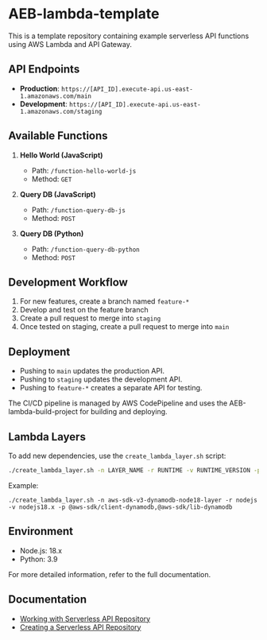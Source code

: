 # AEB-lambda-template

This is a template repository containing example serverless API functions using AWS Lambda and API Gateway.

## API Endpoints

- **Production**: `https://[API_ID].execute-api.us-east-1.amazonaws.com/main`
- **Development**: `https://[API_ID].execute-api.us-east-1.amazonaws.com/staging`

## Available Functions

1. **Hello World (JavaScript)**
   - Path: `/function-hello-world-js`
   - Method: `GET`

2. **Query DB (JavaScript)**
   - Path: `/function-query-db-js`
   - Method: `POST`

3. **Query DB (Python)**
   - Path: `/function-query-db-python`
   - Method: `POST`

## Development Workflow

1. For new features, create a branch named `feature-*`
2. Develop and test on the feature branch
3. Create a pull request to merge into `staging`
4. Once tested on staging, create a pull request to merge into `main`

## Deployment

- Pushing to `main` updates the production API.
- Pushing to `staging` updates the development API.
- Pushing to `feature-*` creates a separate API for testing.

The CI/CD pipeline is managed by AWS CodePipeline and uses the AEB-lambda-build-project for building and deploying.

## Lambda Layers

To add new dependencies, use the `create_lambda_layer.sh` script:

```bash
./create_lambda_layer.sh -n LAYER_NAME -r RUNTIME -v RUNTIME_VERSION -p PACKAGES
```
Example:
```
./create_lambda_layer.sh -n aws-sdk-v3-dynamodb-node18-layer -r nodejs -v nodejs18.x -p @aws-sdk/client-dynamodb,@aws-sdk/lib-dynamodb
```
## Environment
- Node.js: 18.x
- Python: 3.9

For more detailed information, refer to the full documentation.

## Documentation
- [Working with Serverless API Repository](https://ecomtent.atlassian.net/wiki/spaces/~712020196c5fc91fbb4eb0afcd306a8fd75f7a/pages/14123023/Working+with+Serverless+API+Repository)
- [Creating a Serverless API Repository](https://ecomtent.atlassian.net/wiki/spaces/~712020196c5fc91fbb4eb0afcd306a8fd75f7a/pages/13238273/Creating+a+Serverless+API+Repository)